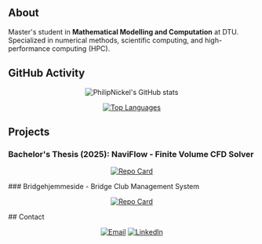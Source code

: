 ## About

Master's student in **Mathematical Modelling and Computation** at DTU. Specialized in numerical methods, scientific computing, and high-performance computing (HPC).


## GitHub Activity

<div align="center">

![PhilipNickel's GitHub stats](https://github-readme-stats.vercel.app/api?username=philipnickel&show_icons=true&include_all_commits=true&rank_icon=GitHub&hide=issues,contribs)


[![Top Languages](https://github-readme-stats.vercel.app/api/top-langs/?username=philipnickel)](https://github.com/philipnickel/github-readme-stats)
</div>


## Projects

### Bachelor's Thesis (2025): NaviFlow - Finite Volume CFD Solver

<div align="center">

[![Repo Card](https://github-readme-stats.vercel.app/api/pin/?username=philipnickel&repo=NaviFlow&theme=github)](https://github.com/philipnickel/NaviFlow)

</div>
### Bridgehjemmeside - Bridge Club Management System

<div align="center">

[![Repo Card](https://github-readme-stats.vercel.app/api/pin/?username=philipnickel&repo=Bridgehjemmeside&theme=github)](https://github.com/philipnickel/Bridgehjemmeside)

</div>
## Contact

<div align="center">

[![Email](https://img.shields.io/badge/Email-philipnickel@outlook.dk-red?style=for-the-badge&logo=gmail&logoColor=white)](mailto:philipnickel@outlook.dk)
[![LinkedIn](https://img.shields.io/badge/LinkedIn-Philip%20Korsager%20Nickel-blue?style=for-the-badge&logo=linkedin&logoColor=white)](https://www.linkedin.com/in/philip-korsager-nickel-078129207/)

</div>
